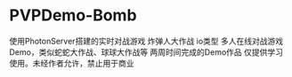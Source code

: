 # PVPDemo-Bomb
使用PhotonServer搭建的实时对战游戏 炸弹人大作战
io类型 多人在线对战游戏Demo，类似蛇蛇大作战、球球大作战等
两周时间完成的Demo作品
仅提供学习使用。未经作者允许，禁止用于商业
